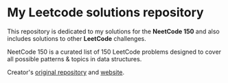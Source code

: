 # My Leetcode solutions repository

This repository is dedicated to my solutions for the **NeetCode 150** and also includes solutions to other **LeetCode** challenges.

NeetCode 150 is a curated list of 150 LeetCode problems designed to cover all possible patterns & topics in data structures.

Creator's [original repository](https://github.com/neetcode-gh/leetcode) and [website](https://neetcode.io/).
